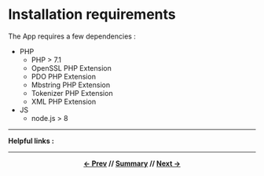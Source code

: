 # Installation requirements

The App requires a few dependencies :

* PHP
    * PHP > 7.1
    * OpenSSL PHP Extension
    * PDO PHP Extension
    * Mbstring PHP Extension
    * Tokenizer PHP Extension
    * XML PHP Extension
* JS
    * node.js > 8

<hr>

**Helpful links :**

<hr>
<div align="center">

**[<- Prev](../README.md) // [Summary](../README.md) // [Next ->](install.md)**

</div>